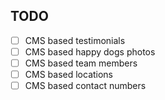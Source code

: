 ## TODO

- [ ] CMS based testimonials
- [ ] CMS based happy dogs photos
- [ ] CMS based team members
- [ ] CMS based locations
- [ ] CMS based contact numbers
